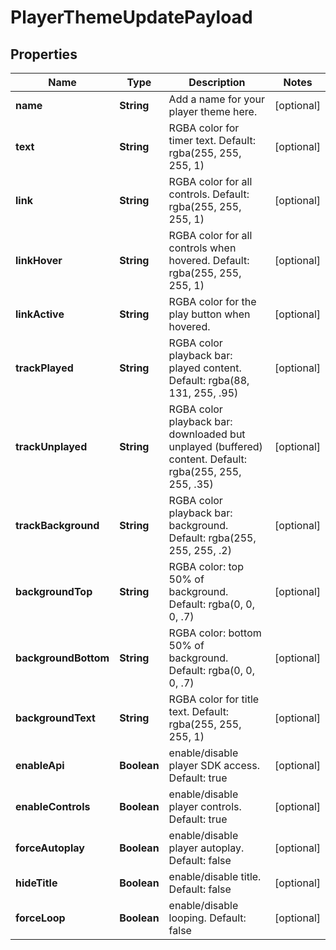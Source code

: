

# PlayerThemeUpdatePayload


## Properties

| Name | Type | Description | Notes |
|------------ | ------------- | ------------- | -------------|
|**name** | **String** | Add a name for your player theme here. |  [optional] |
|**text** | **String** | RGBA color for timer text. Default: rgba(255, 255, 255, 1) |  [optional] |
|**link** | **String** | RGBA color for all controls. Default: rgba(255, 255, 255, 1) |  [optional] |
|**linkHover** | **String** | RGBA color for all controls when hovered. Default: rgba(255, 255, 255, 1) |  [optional] |
|**linkActive** | **String** | RGBA color for the play button when hovered. |  [optional] |
|**trackPlayed** | **String** | RGBA color playback bar: played content. Default: rgba(88, 131, 255, .95) |  [optional] |
|**trackUnplayed** | **String** | RGBA color playback bar: downloaded but unplayed (buffered) content. Default: rgba(255, 255, 255, .35) |  [optional] |
|**trackBackground** | **String** | RGBA color playback bar: background. Default: rgba(255, 255, 255, .2) |  [optional] |
|**backgroundTop** | **String** | RGBA color: top 50% of background. Default: rgba(0, 0, 0, .7) |  [optional] |
|**backgroundBottom** | **String** | RGBA color: bottom 50% of background. Default: rgba(0, 0, 0, .7) |  [optional] |
|**backgroundText** | **String** | RGBA color for title text. Default: rgba(255, 255, 255, 1) |  [optional] |
|**enableApi** | **Boolean** | enable/disable player SDK access. Default: true |  [optional] |
|**enableControls** | **Boolean** | enable/disable player controls. Default: true |  [optional] |
|**forceAutoplay** | **Boolean** | enable/disable player autoplay. Default: false |  [optional] |
|**hideTitle** | **Boolean** | enable/disable title. Default: false |  [optional] |
|**forceLoop** | **Boolean** | enable/disable looping. Default: false |  [optional] |



